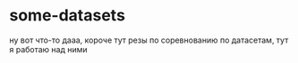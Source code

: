# some-datasets
ну вот что-то дааа, короче тут резы по соревнованию по датасетам, тут я работаю над ними

